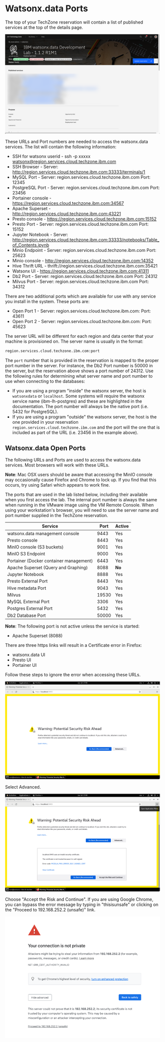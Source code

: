 # Watsonx.data Ports

The top of your TechZone reservation will contain a list of published services at the top of the details page.

![Browser](wxd-images/techzone-my-details.png)

These URLs and Port numbers are needed to access the watsonx.data services. The list will contain the following information: 

* SSH for watsonx userid - ssh -p xxxxx watsonx@region.services.cloud.techzone.ibm.com
* SSH Browser - Server: http://region.services.cloud.techzone.ibm.com:33333/terminals/1
* MySQL Port - Server: region.services.cloud.techzone.ibm.com Port: 12345
* PostgreSQL Port - Server: region.services.cloud.techzone.ibm.com Port: 23456
* Portainer console - https://region.services.cloud.techzone.ibm.com:34567
* Apache Superset - http://region.services.cloud.techzone.ibm.com:43221
* Presto console - https://region.services.cloud.techzone.ibm.com:15152
* Presto Port - Server: region.services.cloud.techzone.ibm.com Port: 15152
* Jupyter Notebook - Server: http://region.services.cloud.techzone.ibm.com:33333/notebooks/Table_of_Contents.ipynb
* Minio Endpoint - Server: region.services.cloud.techzone.ibm.com Port: 25623
* Minio console - http://region.services.cloud.techzone.ibm.com:14352
* Hive Thrift URL - thrift://region.services.cloud.techzone.ibm.com:35421
* Watsonx UI - https://region.services.cloud.techzone.ibm.com:41311
* Db2 Port - Server: region.services.cloud.techzone.ibm.com Port: 24312
* Milvus Port - Server: region.services.cloud.techzone.ibm.com Port: 34312

There are two additional ports which are available for use with any service you install in the system. These ports are:

* Open Port 1 - Server: region.services.cloud.techzone.ibm.com: Port: 43611
* Open Port 2 - Server: region.services.cloud.techzone.ibm.com: Port: 45623

The server URL will be different for each region and data center that your machine is provisioned on. The server name is usually in the format:
```bash
region.services.cloud.techzone.ibm.com:port
```
The `port` number that is provided in the reservation is mapped to the proper port number in the server. For instance, the Db2 Port number is 50000 in the server, but the reservation above shows a port number of 24312. Use the following rules for determining what server name and port number to use when connecting to the databases:

* If you are using a program "inside" the watsonx server, the host is `watsonxdata` or `localhost`. Some systems will require the watsonx service name (ibm-lh-postgres) and these are highlighted in the documentation. The port number will always be the native port (i.e. 5432 for PostgreSQL).
* If you are using a program "outside" the watsonx server, the host is the one provided in your reservation `region.services.cloud.techzone.ibm.com` and the port will the one that is included as part of the URL (i.e. 23456 in the example above).

## Watsonx.data Open Ports

The following URLs and Ports are used to access the watsonx.data services. Most browsers will work with these URLs. 

**Note**: Mac OSX users should be aware that accessing the MinIO console may occasionally cause Firefox and Chrome to lock up. If you find that this occurs, try using Safari which appears to work fine.

The ports that are used in the lab listed below, including their available when you first access the lab. The internal port number is always the same when running in the VMware image using the VM Remote Console. When using your workstation's browser, you will need to use the server name and port number supplied in the TechZone reservation. 

|Service|Port|Active|
|-------|------|----|
| watsonx.data management console|9443|Yes
| Presto console|8443|Yes
| MinIO console (S3 buckets)|9001|Yes
| MinIO S3 Endpoint|9000|Yes
| Portainer (Docker container management)|6443|Yes
| Apache Superset (Query and Graphing)|8088|**No**
| Jupyter Notebook|8888|Yes
| Presto External Port|8443|Yes
| Hive metadata Port|9043|Yes
| Milvus| 19530 | Yes
| MySQL External Port|3306|Yes
| Postgres External Port|5432|Yes
| Db2 Database Port|50000|Yes

**Note**: The following port is not active unless the service is started:

* Apache Superset (8088)

There are three https links will result in a Certificate error in Firefox:

* watsonx.data UI
* Presto UI
* Portainer UI

Follow these steps to ignore the error when accessing these URLs.

![Browser](wxd-images/browser-warning-1.png)
 
Select Advanced.

![Browser](wxd-images/browser-warning-2.png)
 
Choose "Accept the Risk and Continue". If you are using Google Chrome, you can bypass the error message by typing in "thisisunsafe" or clicking on the "Proceed to 192.168.252.2 (unsafe)" link.

![Browser](wxd-images/chrome-browser.png)